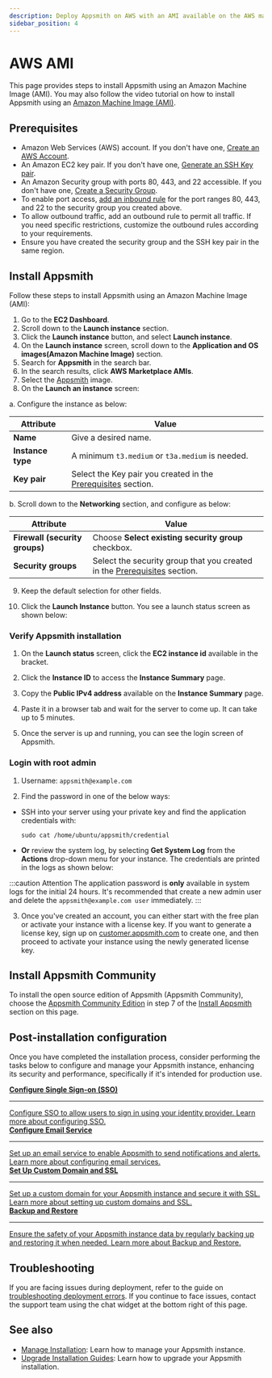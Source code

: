 ```yaml
---
description: Deploy Appsmith on AWS with an AMI available on the AWS marketplace.
sidebar_position: 4
---
```


# AWS AMI

This page provides steps to install Appsmith using an Amazon Machine Image (AMI). You may also follow the video tutorial on how to install Appsmith using an <a href="https://www.youtube.com/watch?v=nnyikBImju8" target="_blank" rel="noopener noreferrer" className="external-link">Amazon Machine Image (AMI)</a>. 

## Prerequisites

- Amazon Web Services (AWS) account. If you don't have one, [Create an AWS Account](https://aws.amazon.com/premiumsupport/knowledge-center/create-and-activate-aws-account/).
- An Amazon EC2 key pair. If you don't have one, [Generate an SSH Key pair](https://docs.aws.amazon.com/AWSEC2/latest/UserGuide/ec2-key-pairs.html#having-ec2-create-your-key-pair).
- An Amazon Security group with ports 80, 443, and 22 accessible. If you don't have one, [Create a Security Group](https://docs.aws.amazon.com/AWSEC2/latest/UserGuide/working-with-security-groups.html#creating-security-group).
- To enable port access, [add an inbound rule](https://docs.aws.amazon.com/AWSEC2/latest/UserGuide/working-with-security-groups.html#adding-security-group-rule) for the port ranges 80, 443, and 22 to the security group you created above.
- To allow outbound traffic, add an outbound rule to permit all traffic. If you need specific restrictions, customize the outbound rules according to your requirements.
- Ensure you have created the security group and the SSH key pair in the same region.

## Install Appsmith

Follow these steps to install Appsmith using an Amazon Machine Image (AMI):

1. Go to the **EC2 Dashboard**.
2. Scroll down to the **Launch instance** section.
3. Click the **Launch instance** button, and select **Launch instance**.
4. On the **Launch instance** screen, scroll down to the **Application and OS images(Amazon Machine Image)** section.
5. Search for **Appsmith** in the search bar.
6. In the search results, click **AWS Marketplace AMIs**.
7. Select the [Appsmith](https://aws.amazon.com/marketplace/pp/prodview-mrpgdd3mhpvbs) image.
8. On the **Launch an instance** screen:

a. Configure the instance as below:

| Attribute         | Value                                                                           |
| ----------------- | ------------------------------------------------------------------------------- |
| **Name**          | Give a desired name.                                                            |
| **Instance type** | A minimum `t3.medium` or `t3a.medium` is needed.                                |
| **Key pair**      | Select the Key pair you created in the [Prerequisites](#prerequisites) section. |

b. Scroll down to the **Networking** section, and configure as below:

| Attribute                      | Value                                                                                      |
| ------------------------------ | ------------------------------------------------------------------------------------------ |
| **Firewall (security groups)** | Choose **Select existing security group** checkbox.                                        |
| **Security groups**            | Select the security group that you created in the [Prerequisites](#prerequisites) section. |

9. Keep the default selection for other fields.

10. Click the **Launch Instance** button. You see a launch status screen as shown below:

<ZoomImage src="/img/aws_ami_create_server_status.png" alt="A launch status screen shows the server status." caption="A launch status screen shows the server status" />

### Verify Appsmith installation

1. On the **Launch status** screen, click the **EC2 instance id** available in the bracket.

2. Click the **Instance ID** to access the **Instance Summary** page.

3. Copy the **Public IPv4 address** available on the **Instance Summary** page.

 <ZoomImage src="/img/aws-ecs-ami-find-DNS-to-access-appsmith.png" alt="Use DNS or Public IP to access Appsmith." caption="Use DNS or Public IP to access Appsmith" />
 
4. Paste it in a browser tab and wait for the server to come up. It can take up to 5 minutes. 
 
5. Once the server is up and running, you can see the login screen of Appsmith.

### Login with root admin

1. Username: `appsmith@example.com`

2. Find the password in one of the below ways:

- SSH into your server using your private key and find the application credentials with:
  ```
  sudo cat /home/ubuntu/appsmith/credential
  ```
- **Or** review the system log, by selecting **Get System Log** from the **Actions** drop-down menu for your instance. The credentials are printed in the logs as shown below:

:::caution Attention
The application password is **only** available in system logs for the initial 24 hours. It's recommended that create a new admin user and delete the `appsmith@example.com user` immediately.
:::

 <ZoomImage src="/img/aws-system-log.png" alt="Appsmith default credentials" caption="Appsmith default credentials" />

3. Once you've created an account, you can either start with the free plan or activate your instance with a license key. If you want to generate a license key, sign up on [customer.appsmith.com](https://customer.appsmith.com) to create one, and then proceed to activate your instance using the newly generated license key.

## Install Appsmith Community

To install the open source edition of Appsmith (Appsmith Community), choose the [Appsmith Community Edition](https://aws.amazon.com/marketplace/pp/prodview-mclslaty46ah4) in step 7 of the [Install Appsmith](#install-appsmith) section on this page.


## Post-installation configuration

Once you have completed the installation process, consider performing the tasks below to configure and manage your Appsmith instance, enhancing its security and performance, specifically if it's intended for production use.
<br/>
<div className="containerGridSampleApp">
  <a className="containerAnchor containerColumnSampleApp columnGrid column-one" href="/getting-started/setup/instance-configuration/authentication">
    <div className="containerHead">
      <div className="containerHeading">
        <strong>Configure Single Sign-on (SSO)</strong>
      </div>
    </div>
    <hr className="gradient-hr" />
    <div className="containerDescription">
      Configure SSO to allow users to sign in using your identity provider. Learn more about configuring SSO.
    </div>
  </a>

  <a className="containerAnchor containerColumnSampleApp columnGrid column-two" href="/getting-started/setup/instance-configuration/email">
    <div className="containerHead">
      <div className="containerHeading">
        <strong>Configure Email Service</strong>
      </div>
    </div>
    <hr className="gradient-hr" />
    <div className="containerDescription">
      Set up an email service to enable Appsmith to send notifications and alerts. Learn more about configuring email services.
    </div>
  </a>
</div>

<div className="containerGridSampleApp">
  <a className="containerAnchor containerColumnSampleApp columnGrid column-one" href="/getting-started/setup/instance-configuration/custom-domain">
    <div className="containerHead">
      <div className="containerHeading">
        <strong>Set Up Custom Domain and SSL</strong>
      </div>
    </div>
    <hr className="gradient-hr" />
    <div className="containerDescription">
      Set up a custom domain for your Appsmith instance and secure it with SSL. Learn more about setting up custom domains and SSL.
    </div>
  </a>

  <a className="containerAnchor containerColumnSampleApp columnGrid column-two" href="/getting-started/setup/instance-management/appsmithctl">
    <div className="containerHead">
      <div className="containerHeading">
        <strong>Backup and Restore</strong>
      </div>
    </div>
    <hr className="gradient-hr" />
    <div className="containerDescription">
      Ensure the safety of your Appsmith instance data by regularly backing up and restoring it when needed. Learn more about Backup and Restore.
    </div>
  </a>
</div>

## Troubleshooting

If you are facing issues during deployment, refer to the guide on [troubleshooting deployment errors](/help-and-support/troubleshooting-guide/deployment-errors). If you continue to face issues, contact the support team using the chat widget at the bottom right of this page.

## See also

- [Manage Installation](/getting-started/setup/instance-configuration): Learn how to manage your Appsmith instance.
- [Upgrade Installation Guides](/getting-started/setup/instance-management/): Learn how to upgrade your Appsmith installation.
